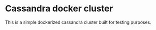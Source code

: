 # Cassandra docker cluster

This is a simple dockerized cassandra cluster built for testing purposes.